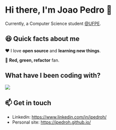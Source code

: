 # Hi there, I'm Joao Pedro 👋
Currently, a Computer Science student [@UFPE](https://www.cin.ufpe.br).

## 😆 Quick facts about me
❤️ I love **open source** and **learning new things**.

🔁 **Red, green, refactor** fan.

## What have I been coding with?
<img align="center" src="https://github-readme-stats.vercel.app/api/top-langs/?username=jpedroh&layout=compact" />

## 📫 Get in touch
- Linkedin: https://www.linkedin.com/in/jpedroh/
- Personal site: https://jpedroh.github.io/
